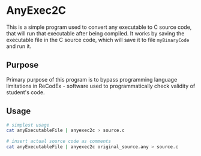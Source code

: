 # AnyExec2C

This is a simple program used to convert any executable to C source code, that will run that executable after being compiled. It works by saving the executable file in the C source code, which will save it to file `myBinaryCode` and run it.

## Purpose

Primary purpose of this program is to bypass programming language limitations in ReCodEx - software used to programmatically check validity of student's code.

## Usage

``` bash
# simplest usage
cat anyExecutableFile | anyexec2c > source.c

# insert actual source code as comments
cat anyExecutableFile | anyexec2c original_source.any > source.c
```